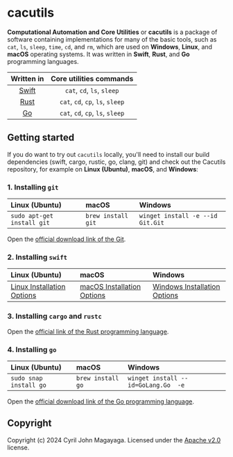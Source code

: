 # cacutils

**Computational Automation and Core Utilities** or **cacutils** is a package of software containing implementations for many of the basic tools, such as `cat`, `ls`, `sleep`, `time`, `cd`, and `rm`, which are used on **Windows**, **Linux**, and **macOS** operating systems. It was written in **Swift**, **Rust**, and **Go** programming languages.

|             Written in                      | Core utilities commands                       |
|:-------------------------------------------:|:---------------------------------------------:|
| [Swift](https://swift.org)                  | `cat`, `cd`, `ls`, `sleep`                    |
| [Rust](https://rustlang.org)                | `cat`, `cd`, `cp`, `ls`, `sleep`              |
| [Go](https://go.dev)                        | `cat`, `cd`, `cp`, `ls`, `sleep`              |

## Getting started
If you do want to try out `cacutils` locally, you'll need to install our build dependencies (swift, cargo, rustic, go, clang, git) and check out the Cacutils repository, for example on **Linux (Ubuntu)**, **macOS**, and **Windows**:

### 1. Installing `git`
  | Linux (Ubuntu)             | macOS              | Windows                          |
  |:---------------------------|:-------------------|:---------------------------------|
  | `sudo apt-get install git` | `brew install git` | `winget install -e --id Git.Git` |

Open the [official download link of the Git](https://git-scm.com/download/).

### 2. Installing `swift`
  | Linux (Ubuntu)             | macOS              | Windows                          |
  |:---------------------------|:-------------------|:---------------------------------|
  | [Linux Installation Options](https://www.swift.org/install/linux/) | [macOS Installation Options](https://www.swift.org/install/macos/) | [Windows Installation Options](https://www.swift.org/install/windows/)

### 3. Installing `cargo` and `rustc`
Open the [official link of the Rust programming language](https://rustlang.org/).

### 4. Installing `go`
  | Linux (Ubuntu)             | macOS              | Windows                                 |
  |:---------------------------|:-------------------|:----------------------------------------|
  | `sudo snap install go`     | `brew install go`  | `winget install --id=GoLang.Go  -e`     |

Open the [official download link of the Go programming language](https://go.dev/dl/).

## Copyright

Copyright (c) 2024 Cyril John Magayaga. Licensed under the [Apache v2.0](LICENSE) license.
